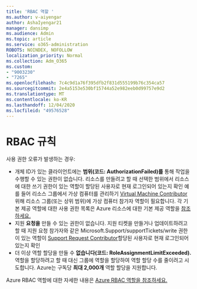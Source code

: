 ```yaml
---
title: 'RBAC 역할 '
ms.author: v-aiyengar
author: AshaIyengar21
manager: dansimp
ms.audience: Admin
ms.topic: article
ms.service: o365-administration
ROBOTS: NOINDEX, NOFOLLOW
localization_priority: Normal
ms.collection: Adm_O365
ms.custom:
- "9003230"
- "7265"
ms.openlocfilehash: 7c4c9d1a76f395dfb2f831d555199b76c354ca57
ms.sourcegitcommit: 2e4a5153e530bf15744a52e982eeb0d99757e9d2
ms.translationtype: MT
ms.contentlocale: ko-KR
ms.lasthandoff: 12/04/2020
ms.locfileid: "49576528"
---
```

# <a name="rbac-rules"></a>RBAC 규칙

사용 권한 오류가 발생하는 경우: 

- 개체 ID가 있는 클라이언트에는 **범위(코드: AuthorizationFailed)를** 통해 작업을 수행할 수 있는 권한이 없습니다. 리소스를 만들려고 할 때 선택한 범위에서 리소스에 대한 쓰기 권한이 있는 역할이 할당된 사용자로 현재 로그인되어 있는지 확인 예를 들어 리소스 그룹에서 가상 컴퓨터를 관리하기 [Virtual Machine Contributor](https://docs.microsoft.com/azure/role-based-access-control/built-in-roles?WT.mc_id=Portal-Microsoft_Azure_Support#virtual-machine-contributor) 위해 리소스 그룹(또는 상위 범위)에 가상 컴퓨터 참가자 역할이 필요합니다. 각 기본 제공 역할에 대한 사용 권한 목록은 Azure 리소스에 대한 기본 제공 역할을 [참조하세요.](https://docs.microsoft.com/azure/role-based-access-control/built-in-roles?WT.mc_id=Portal-Microsoft_Azure_Support)
- 지원 **요청을** 만들 수 있는 권한이 없습니다. 지원 티켓을 만들거나 업데이트하려고 할 때 지원 요청 참가자와 같은 Microsoft.Support/supportTickets/write 권한이 있는 역할이 [Support Request Contributor](https://docs.microsoft.com/azure/role-based-access-control/built-in-roles?WT.mc_id=Portal-Microsoft_Azure_Support#support-request-contributor)할당된 사용자로 현재 로그인되어 있는지 확인
- 더 이상 역할 할당을 만들 수 **없습니다(코드: RoleAssignmentLimitExceeded).** 역할을 할당하려고 할 때 대신 그룹에 역할을 할당하여 역할 할당 수를 줄이려고 시도합니다. Azure는 구독당 **최대 2,000개** 역할 할당을 지원합니다.

Azure RBAC 역할에 대한 자세한 내용은 [Azure RBAC 역할을 참조하세요.](https://docs.microsoft.com/azure/role-based-access-control/role-assignments-portal?WT.mc_id=Portal-Microsoft_Azure_Support)
